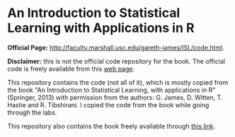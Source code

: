 # An Introduction to Statistical Learning with Applications in R

**Official Page:** http://faculty.marshall.usc.edu/gareth-james/ISL/code.html.

**Disclaimer:** this is not the official code repository for the book. The official code is freely available from this [web page](http://faculty.marshall.usc.edu/gareth-james/ISL/code.html).

This repository contains the code (not all of it), which is mostly copied from the book "An Introduction to Statistical Learning, with applications in R"  (Springer, 2013) with permission from the authors: G. James, D. Witten,  T. Hastie and R. Tibshirani. I copied the code from the book while going through the labs.

This repository also contains the book freely available through [this link](http://faculty.marshall.usc.edu/gareth-james/ISL/ISLR%20Seventh%20Printing.pdf).
